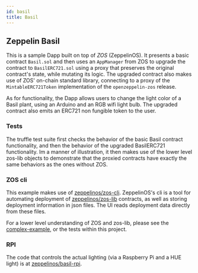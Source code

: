 ```yaml
---
id: basil
title: Basil
---
```


## Zeppelin Basil

This is a sample Dapp built on top of *ZOS* (ZeppelinOS). It presents a basic contract `Basil.sol` and then uses an `AppManager` from ZOS to upgrade the contract to `BasilERC721.sol` using a proxy that preserves the original contract's state, while mutating its logic. The upgraded contract also makes use of ZOS' on-chain standard library, connecting to a proxy of the `MintableERC721Token` implementation of the `openzeppelin-zos` release.

As for functionality, the Dapp allows users to change the light color of a Basil plant, using an Arduino and an RGB wifi light bulb. The upgraded contract also emits an ERC721 non fungible token to the user.

### Tests

The truffle test suite first checks the behavior of the basic Basil contract functionality, and then the behavior of the upgraded BasilERC721 functionality. Im a manner of illustration, it then makes use of the lower level zos-lib objects to demonstrate that the proxied contracts have exactly the same behaviors as the ones without ZOS.  

### ZOS cli

This example makes use of [zeppelinos/zos-cli](https://github.com/zeppelinos/zos-cli). ZeppelinOS's cli is a tool for automating deployment of [zeppelinos/zos-lib](https://github.com/zeppelinos/zos-lib) contracts, as well as storing deployment information in json files. The UI reads deployment data directly from these files.

For a lower level understanding of ZOS and zos-lib, please see the [complex-example](https://github.com/zeppelinos/zos-lib/tree/master/examples/complex), or the tests within this project.

### RPI

The code that controls the actual lighting (via a Raspberry Pi and a HUE light) is at [zeppelinos/basil-rpi](https://github.com/zeppelinos/basil-rpi).
